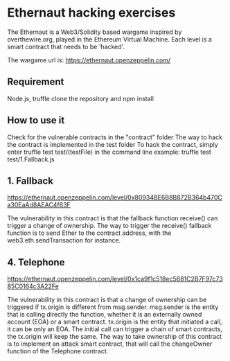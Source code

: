 # Ethernaut hacking exercises

The Ethernaut is a Web3/Solidity based wargame inspired by overthewire.org, played in the Ethereum Virtual Machine. Each level is a smart contract that needs to be 'hacked'.

The wargame url is: https://ethernaut.openzeppelin.com/

## Requirement
Node.js, truffle
clone the repository and npm install

## How to use it
Check for the vulnerable contracts in the "contract" folder
The way to hack the contract is implemented in the test folder
To hack the contract, simply enter truffle test test/(testFile) in the command line
example: truffle test test/1.Fallback.js

## 1. Fallback

https://ethernaut.openzeppelin.com/level/0x80934BE6B8B872B364b470Ca30EaAd8AEAC4f63F

The vulnerability in this contract is that the fallback function receive() can trigger a change of ownership.
The way to trigger the receive() fallback function is to send Ether to the contract address, with the web3.eth.sendTransaction for instance.

## 4. Telephone

https://ethernaut.openzeppelin.com/level/0x1ca9f1c518ec5681C2B7F97c7385C0164c3A22Fe

The vulnerability in this contract is that a change of ownership can be triggered if tx.origin is different from msg.sender.
msg.sender is the entity that is calling directly the function, whether it is an externally owned account (EOA) or a smart contract.
tx.origin is the entity that initiated a call, it can be only an EOA. The initial call can trigger a chain of smart contracts, the tx.origin will keep the same. 
The way to take ownership of this contract is to implement an attack smart contract, that will call the changeOwner function of the Telephone contract.